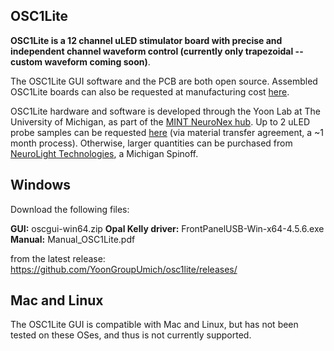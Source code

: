## OSC1Lite
**OSC1Lite is a 12 channel uLED stimulator board with precise and independent channel waveform control (currently only trapezoidal --custom waveform coming soon)**. 

The OSC1Lite GUI software and the PCB are both open source. Assembled OSC1Lite boards can also be requested at manufacturing cost [here]([https://form.jotform.com/82275611836157](https://form.jotform.com/82275611836157)). 

OSC1Lite hardware and software is developed through the Yoon Lab at The University of Michigan, as part of the [MINT NeuroNex hub]([https://mint.engin.umich.edu/technology-platforms/#optoelectrodes](https://mint.engin.umich.edu/technology-platforms/#optoelectrodes)). Up to 2 uLED probe samples can be requested [here]([https://form.jotform.com/82275611836157](https://form.jotform.com/82275611836157)) (via material transfer agreement, a ~1 month process). Otherwise, larger quantities can be purchased from [NeuroLight Technologies](https://neurolighttech.com/), a Michigan Spinoff.
## Windows
Download the following files:

**GUI:** oscgui-win64.zip
**Opal Kelly driver:** FrontPanelUSB-Win-x64-4.5.6.exe
**Manual:** Manual_OSC1Lite.pdf

from the latest release:
https://github.com/YoonGroupUmich/osc1lite/releases/
## Mac and Linux
The OSC1Lite GUI is compatible with Mac and Linux, but has not been tested on these OSes, and thus is not currently supported. 
